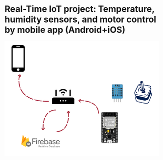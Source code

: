 # Real-Time IoT project: Temperature, humidity sensors, and motor control by mobile app (Android+iOS)

![alt text](/github_images/Real_time_IOT_project.PNG)
